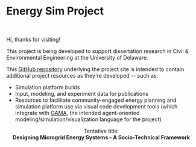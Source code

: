 # Energy Sim Project
<br>

Hi, thanks for visiting!

This project is being developed to support dissertation research in Civil &amp; Environmental Engineering at the University of Delaware.

This <a href="https://github.com/udbtsteve/energy-sim-project/">GitHub repository</a> underlying the project site is intended to contain additional project resources as they're developed -- such as:
- Simulation platform builds
- Input, modeling, and experiment data for publications
- Resources to facilitate community-engaged energy planning and simulation platform use via visual code development tools (which integrate with <a href="https://gama-platform.org/wiki/Home">GAMA</a>, the intended agent-oriented modeling/simulation/visualization language for the project)

<center>
  Tentative title:
  <br>
  
  <strong>
    Designing Microgrid Energy Systems - A Socio-Technical Framework
  </strong>
</center>
